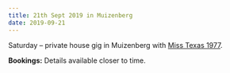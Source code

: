```yaml
---
title: 21th Sept 2019 in Muizenberg
date: 2019-09-21
---
```


Saturday – private house gig in Muizenberg with [Miss Texas 1977](https://misstexas1977.bandcamp.com/).

**Bookings:** Details available closer to time.
